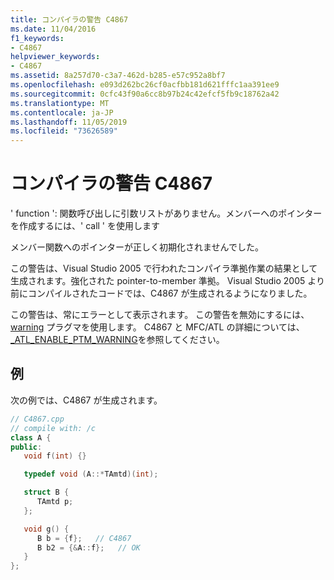 ```yaml
---
title: コンパイラの警告 C4867
ms.date: 11/04/2016
f1_keywords:
- C4867
helpviewer_keywords:
- C4867
ms.assetid: 8a257d70-c3a7-462d-b285-e57c952a8bf7
ms.openlocfilehash: e093d262bc26cf0acfbb181d621fffc1aa391ee9
ms.sourcegitcommit: 0cfc43f90a6cc8b97b24c42efcf5fb9c18762a42
ms.translationtype: MT
ms.contentlocale: ja-JP
ms.lasthandoff: 11/05/2019
ms.locfileid: "73626589"
---
```

# <a name="compiler-warning-c4867"></a>コンパイラの警告 C4867

' function ': 関数呼び出しに引数リストがありません。メンバーへのポインターを作成するには、' call ' を使用します

メンバー関数へのポインターが正しく初期化されませんでした。

この警告は、Visual Studio 2005 で行われたコンパイラ準拠作業の結果として生成されます。強化された pointer-to-member 準拠。  Visual Studio 2005 より前にコンパイルされたコードでは、C4867 が生成されるようになりました。

この警告は、常にエラーとして表示されます。 この警告を無効にするには、 [warning](../../preprocessor/warning.md) プラグマを使用します。 C4867 と MFC/ATL の詳細については、 [_ATL_ENABLE_PTM_WARNING](../../atl/reference/compiler-options-macros.md#_atl_enable_ptm_warning)を参照してください。

## <a name="example"></a>例

次の例では、C4867 が生成されます。

```cpp
// C4867.cpp
// compile with: /c
class A {
public:
   void f(int) {}

   typedef void (A::*TAmtd)(int);

   struct B {
      TAmtd p;
   };

   void g() {
      B b = {f};   // C4867
      B b2 = {&A::f};   // OK
   }
};
```